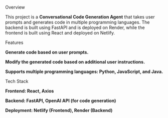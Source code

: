 Overview

This project is a **Conversational Code Generation Agent** that takes user prompts and generates code in multiple programming languages. The backend is built using FastAPI 
and is deployed on Render, while the frontend is built using React and deployed on Netlify.

Features

**Generate code based on user prompts.**

**Modify the generated code based on additional user instructions.**

**Supports multiple programming languages: Python, JavaScript, and Java.**

Tech Stack

**Frontend: React, Axios**

**Backend: FastAPI, OpenAI API (for code generation)**

**Deployment: Netlify (Frontend), Render (Backend)**
